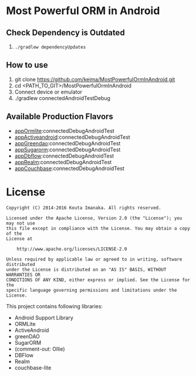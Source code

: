 # Most Powerful ORM in Android

## Check Dependency is Outdated

1. `./gradlew dependencyUpdates`

## How to use

1. git clone https://github.com/keima/MostPowerfulOrmInAndroid.git
2. cd <PATH_TO_GIT>/MostPowerfulOrmInAndroid
3. Connect device or emulator
4. ./gradlew connectedAndroidTest<ProductionFlavor>Debug

## Available Production Flavors

- <u>appOrmlite</u>:connectedDebugAndroidTest
- <u>appActiveandroid</u>:connectedDebugAndroidTest
- <u>appGreendao</u>:connectedDebugAndroidTest
- <u>appSugarorm</u>:connectedDebugAndroidTest
- <u>appDbflow</u>:connectedDebugAndroidTest
- <u>appRealm</u>:connectedDebugAndroidTest
- <u>appCouchbase</u>:connectedDebugAndroidTest

# License

```
Copyright (C) 2014-2016 Kouta Imanaka. All rights reserved.

Licensed under the Apache License, Version 2.0 (the "License"); you may not use
this file except in compliance with the License. You may obtain a copy of the
License at

    http://www.apache.org/licenses/LICENSE-2.0

Unless required by applicable law or agreed to in writing, software distributed
under the License is distributed on an "AS IS" BASIS, WITHOUT WARRANTIES OR
CONDITIONS OF ANY KIND, either express or implied. See the License for the
specific language governing permissions and limitations under the License.
```

This project contains following libraries:

- Android Support Library
- ORMLite
- ActiveAndroid
- greenDAO
- SugarORM
- (comment-out: Ollie)
- DBFlow
- Realm
- couchbase-lite
